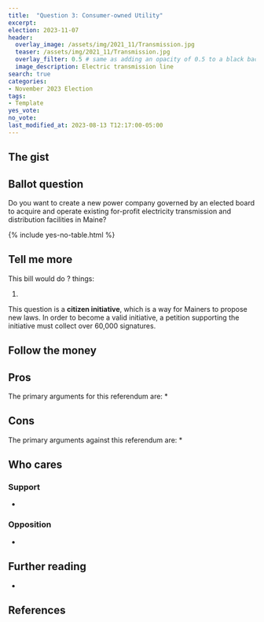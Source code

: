 ```yaml
---
title:  "Question 3: Consumer-owned Utility"
excerpt: 
election: 2023-11-07
header:
  overlay_image: /assets/img/2021_11/Transmission.jpg
  teaser: /assets/img/2021_11/Transmission.jpg
  overlay_filter: 0.5 # same as adding an opacity of 0.5 to a black background
  image_description: Electric transmission line
search: true
categories:
- November 2023 Election
tags:
- Template
yes_vote: 
no_vote: 
last_modified_at: 2023-08-13 T12:17:00-05:00
---
```

## The gist


## Ballot question
Do you want to create a new power company governed by an elected board to acquire and operate existing for-profit electricity transmission and distribution facilities in Maine?

{% include yes-no-table.html %}


## Tell me more
This bill would do ? things:

1. 

This question is a **citizen initiative**, which is a way for Mainers to propose new laws. In order to become a valid initiative, a petition supporting the initiative must collect over 60,000 signatures.

## Follow the money


## Pros
The primary arguments for this referendum are:
* 

## Cons
The primary arguments against this referendum are:
* 

## Who cares
### Support
* 

### Opposition
* 

## Further reading
- 

## References
[^1]: Example
